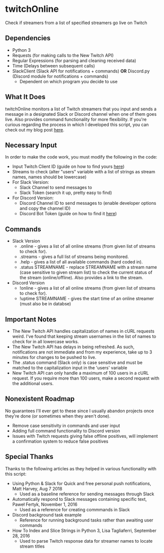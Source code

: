 # twitchOnline
Check if streamers from a list of specified streamers go live on Twitch

## Dependencies
* Python 3
* Requests (for making calls to the New Twitch API)
* Regular Expressions (for parsing and cleaning received data)
* Time (Delays between subsequent calls)
* SlackClient (Slack API for notifications + commands) **OR** Discord.py (Discord module for notifications + commands)
  * Dependent on which program you decide to use

## What It Does
twitchOnline monitors a list of Twitch streamers that you input and sends a message in a designated Slack or Discord channel when one of them goes live. Also provides command functionality for more flexibility. If you're curious regarding the process in which I developed this script, you can check out my blog post [here](https://thecompanyproject.wordpress.com/2018/07/17/tol-online-broadcast-bot/).

## Necessary Input
In order to make the code work, you must modify the following in the code:
* Input Twitch Client ID (guide on how to find yours [here](https://docs.aws.amazon.com/lumberyard/latest/userguide/chatplay-generate-twitch-client-id.html))
* Streams to check (alter "users" variable with a list of strings as stream names, names should be lowercase)
* For Slack Version:
  * Slack Channel to send messages to
  * Slack Token (search it up, pretty easy to find)
* For Discord Version:
  * Discord Channel ID to send messages to (enable developer options and copy the channel ID)
  * Discord Bot Token (guide on how to find it [here](https://github.com/reactiflux/discord-irc/wiki/Creating-a-discord-bot-&-getting-a-token))

## Commands
* Slack Version
  * .online - gives a list of all online streams (from given list of streams to check for).
  * .streams - gives a full list of streams being monitored.
  * .help - gives a list of all available commands (hard coded in).
  * .status STREAMNAME - replace STREAMNAME with a stream name (case sensitive to given stream list) to check the current status of the stream (online/offline). Also provides a link to the stream.
* Discord Version
  * !online - gives a list of all online streams (from given list of streams to check for).
  * !uptime STREAMNAME - gives the start time of an online streamer (must also be in databse)

## Important Notes
* The New Twitch API handles capitalization of names in cURL requests weird. I've found that keeping stream usernames in the list of names to check for in all lowercase works.
* The New Twitch API has delays in being refreshed. As such, notifications are not immediate and from my experience, take up to 3 minutes for changes to be pushed to live.
* The .status command (Slack only) is case sensitive and must be matched to the capitalization input in the 'users' variable
* New Twitch API can only handle a maximum of 100 users in a cURL request. If you require more than 100 users, make a second request with the additional users.

## Nonexistent Roadmap
No guarantees I'll ever get to these since I usually abandon projects once they're done (or sometimes when they aren't done).
* Remove case sensitivity in commands and user input
* Adding full command functionality to Discord version
* Issues with Twitch requests giving false offline positives, will implement a confirmation system to reduce false positives

## Special Thanks
Thanks to the following articles as they helped in various functionality with this script:
* Using Python & Slack for Quick and free personal push notifications, Matt Harvey, Aug 7 2018
  * Used as a baseline reference for sending messages through Slack
* Automatically respond to Slack messages containing specific text, Paweł Fertyk, November 1, 2016
  * Used as a reference for creating commmands in Slack
* Discord background task example
  * Reference for running background tasks rather than awaiting user commands
* How To Index and Slice Strings in Python 3, Lisa Tagliaferri, September 28, 2016
  * Used to parse Twitch response data for streamer names to locate stream titles
